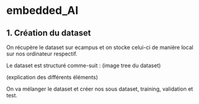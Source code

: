 # embedded_AI

## 1. Création du dataset
On récupère le dataset sur ecampus et on stocke celui-ci de manière local sur nos ordinateur respectif.

Le dataset est structuré comme-suit :
(image tree du dataset)

(explication des différents éléments)

On va mélanger le dataset et créer nos sous dataset, training, validation et test.
